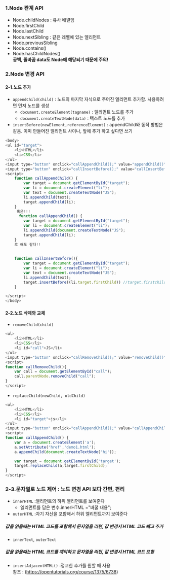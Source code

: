 ### 1.Node 관계 API
- Node.childNodes : 유사 배열임
- Node.firstChild
- Node.lastChild
- Node.nextSibling : 같은 레벨에 있는 엘리먼트
- Node.previousSibling
- Node.contains()
- Node.hasChildNodes()
<br> **공백, 줄바꿈 data도 Node에 해당되기 때문에 주의!**

### 2.Node 변경 API
#### 2-1.노드 추가
- `appendChild(child)` : 노드의 마지막 자식으로 주어진 엘리먼트 추가함. 사용하려면 먼저 노드를 생성
    + `document.createElement(tagname)` : 엘리먼트 노드를 추가
    + `document.createTextNode(data)` : 텍스트 노드를 추가
- `insertBefore(newElement,referenceElement)`
: appendChild와 동작 방법은 같음. 이미 만들어진 엘리먼트 사이나, 앞에 추가 하고 싶다면 쓰기
```javascript
<body>
<ul id="target">
    <li>HTML</li>
    <li>CSS</li>
</ul>
<input type="button" onclick="callAppendChild();" value="appendChild()"/>
<input type="button" onclick="callInsertBefore();" value="callInsertBefore()"/>
<script>
    function callAppendChild() {
        var target = document.getElementById("target");
        var li = document.createElement("li");
        var text = document.createTextNode("JS");
        li.appendChild(text);
        target.appendChild(li);
    }
     혹은!!! 
      function callAppendChild() {
        var target = document.getElementById("target");
        var li = document.createElement("li");
        li.appendChild(document.createTextNode("JS");
        target.appendChild(li);
    }
    로 해도 같다!!
    
    
    function callInsertBefore(){
        var target = document.getElementById("target");
        var li = document.createElement("li");
        var text = document.createTextNode("JS");
        li.appendChild(text);
        target.insertBefore((li.target.firstChild)) //target.firstchild(text노드)의 앞에 추가
    }

</script>
</body>
```
#### 2-2.노드 삭제와 교체
- `removeChild(child)`
```javascript
<ul>
    <li>HTML</li>
    <li>CSS</li>
    <li id="call">JS</li>
</ul>
<input type="button" onclick="callRemoveChild();" value="removeChild()"/>
<script>
function callRemoveChild(){
    var call = document.getElementById("call");
    call.parentNode.removeChild("call");
}
</script>
```

- `replaceChild(newChild, oldChild)`
```javascript
<ul>
    <li>HTML</li>
    <li>CSS</li>
    <li id="target">js</li>
</ul>
<input type="button" onclick="callAppendChild();" value="callAppendChild"/>
<script>
function callAppendChild() {
    var a = document.createElement('a');
    a.setAttribute('href','demo1.html');
    a.appendChild(document.createTextNode('hi'));

    var target = document.getElementById('target');
    target.replaceChild(a,target.firstChild);
}
</script>
```
### 2-3.문자열로 노드 제어 : 노드 변경 API 보다 간편, 편리
- `innerHTML` :엘리먼트의 하위 엘리먼트를 보여준다
    + 엘리먼트를 담은 변수.innerHTML ="바꿀 내용";
- `outerHTML` :자기 자신을 포함해서 하위 엘리먼트까지 보여준다<br>
##### **값을 읽을때는 HTML 코드를 포함해서 문자열을 리턴, 값 변경시 HTML 코드 빼고 추가**
- `innerText`, `outerText`<br>
##### **값을 읽을때는 HTML 코드를 제외하고 문자열을 리턴, 값 변경시 HTML 코드 포함**
- `insertAdjacentHTML()` :정교한 추가를 원할 때 사용<br>
참조 : (https://opentutorials.org/course/1375/6738)
    
